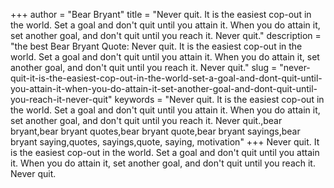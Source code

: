 +++
author = "Bear Bryant"
title = "Never quit. It is the easiest cop-out in the world. Set a goal and don't quit until you attain it. When you do attain it, set another goal, and don't quit until you reach it. Never quit."
description = "the best Bear Bryant Quote: Never quit. It is the easiest cop-out in the world. Set a goal and don't quit until you attain it. When you do attain it, set another goal, and don't quit until you reach it. Never quit."
slug = "never-quit-it-is-the-easiest-cop-out-in-the-world-set-a-goal-and-dont-quit-until-you-attain-it-when-you-do-attain-it-set-another-goal-and-dont-quit-until-you-reach-it-never-quit"
keywords = "Never quit. It is the easiest cop-out in the world. Set a goal and don't quit until you attain it. When you do attain it, set another goal, and don't quit until you reach it. Never quit.,bear bryant,bear bryant quotes,bear bryant quote,bear bryant sayings,bear bryant saying,quotes, sayings,quote, saying, motivation"
+++
Never quit. It is the easiest cop-out in the world. Set a goal and don't quit until you attain it. When you do attain it, set another goal, and don't quit until you reach it. Never quit.
